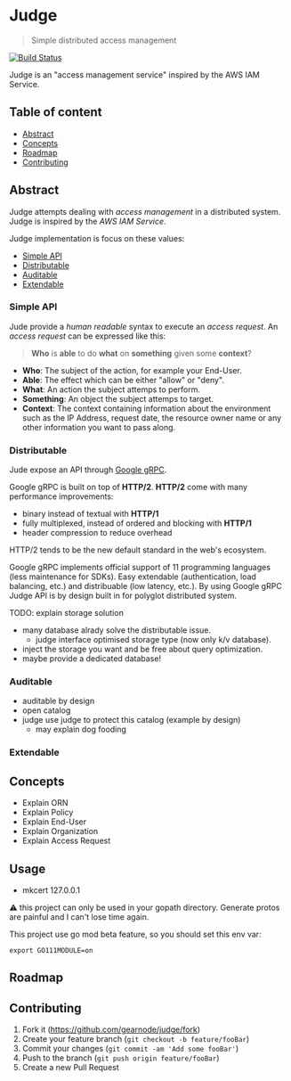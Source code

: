 # Judge

> Simple distributed access management

[![Build Status][travis-image]][travis-url]

Judge is an "access management service" inspired by the AWS IAM Service.

## Table of content

- [Abstract](#abstract)
- [Concepts](#concepts)
- [Roadmap](#roadmap)
- [Contributing](#contributing)

## Abstract

Judge attempts dealing with _access management_ in a distributed system. Judge is inspired by the _AWS IAM Service_.

Judge implementation is focus on these values:
- [Simple API](#simple-api)
- [Distributable](#distributable)
- [Auditable](#auditable)
- [Extendable](#extendable)

### Simple API

Jude provide a _human readable_ syntax to execute an _access request_. An _access request_ can be expressed like this:

> **Who** is **able** to do **what** on **something** given some **context**?

- **Who**: The subject of the action, for example your End-User.
- **Able**: The effect which can be either "allow" or "deny".
- **What**: An action the subject attemps to perform.
- **Something**: An object the subject attemps to target.
- **Context**: The context containing information about the environment such as the IP Address, request date, the resource owner name or any other information you want to pass along.

### Distributable

Jude expose an API through [Google gRPC](https://grpc.io/).

Google gRPC is built on top of **HTTP/2**. **HTTP/2** come with many performance improvements:
- binary instead of textual with **HTTP/1**
- fully multiplexed, instead of ordered and blocking with **HTTP/1**
- header compression to reduce overhead

HTTP/2 tends to be the new default standard in the web's ecosystem.

Google gRPC implements official support of 11 programming languages (less maintenance for SDKs). Easy extendable (authentication, load balancing, etc.) and distribuable (low latency, etc.). By using Google gRPC Judge API is by design built in for polyglot distributed system.

TODO: explain storage solution
  - many database alrady solve the distributable issue.
    - judge interface optimised storage type (now only k/v database).
  - inject the storage you want and be free about query optimization.
  - maybe provide a dedicated database!

### Auditable

- auditable by design
- open catalog
- judge use judge to protect this catalog (example by design)
  - may explain dog fooding

### Extendable


## Concepts

- Explain ORN
- Explain Policy
- Explain End-User
- Explain Organization
- Explain Access Request


## Usage

- mkcert 127.0.0.1

:warning: this project can only be used in your gopath directory. Generate protos are painful and I can't lose time again.

This project use go mod beta feature, so you should set this env var:
```
export GO111MODULE=on
```

## Roadmap

## Contributing

1. Fork it (<https://github.com/gearnode/judge/fork>)
2. Create your feature branch (`git checkout -b feature/fooBar`)
3. Commit your changes (`git commit -am 'Add some fooBar'`)
4. Push to the branch (`git push origin feature/fooBar`)
5. Create a new Pull Request

<!-- Markdown link & img dfn's -->
[travis-image]: https://travis-ci.com/gearnode/judge.svg?branch=master
[travis-url]: https://travis-ci.org/gearnode/judge

